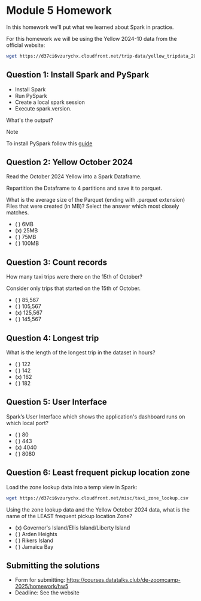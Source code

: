 # Module 5 Homework

In this homework we'll put what we learned about Spark in practice.

For this homework we will be using the Yellow 2024-10 data from the official website: 

```bash
wget https://d37ci6vzurychx.cloudfront.net/trip-data/yellow_tripdata_2024-10.parquet
```


## Question 1: Install Spark and PySpark

- Install Spark
- Run PySpark
- Create a local spark session
- Execute spark.version.

What's the output?

> [!NOTE]
> To install PySpark follow this [guide](https://github.com/DataTalksClub/data-engineering-zoomcamp/blob/main/05-batch/setup/pyspark.md)


## Question 2: Yellow October 2024

Read the October 2024 Yellow into a Spark Dataframe.

Repartition the Dataframe to 4 partitions and save it to parquet.

What is the average size of the Parquet (ending with .parquet extension) Files that were created (in MB)? Select the answer which most closely matches.

- ( ) 6MB  
- (x) 25MB  
- ( ) 75MB  
- ( ) 100MB 


## Question 3: Count records 

How many taxi trips were there on the 15th of October?

Consider only trips that started on the 15th of October.

- ( ) 85,567  
- ( ) 105,567  
- (x) 125,567  
- ( ) 145,567  



## Question 4: Longest trip

What is the length of the longest trip in the dataset in hours?

- ( ) 122  
- ( ) 142  
- (x) 162  
- ( ) 182  

## Question 5: User Interface

Spark’s User Interface which shows the application's dashboard runs on which local port?

- ( ) 80  
- ( ) 443  
- (x) 4040  
- ( ) 8080 



## Question 6: Least frequent pickup location zone

Load the zone lookup data into a temp view in Spark:

```bash
wget https://d37ci6vzurychx.cloudfront.net/misc/taxi_zone_lookup.csv
```

Using the zone lookup data and the Yellow October 2024 data, what is the name of the LEAST frequent pickup location Zone?

- (x) Governor's Island/Ellis Island/Liberty Island  
- ( ) Arden Heights  
- ( ) Rikers Island  
- ( ) Jamaica Bay  


## Submitting the solutions

- Form for submitting: https://courses.datatalks.club/de-zoomcamp-2025/homework/hw5
- Deadline: See the website

